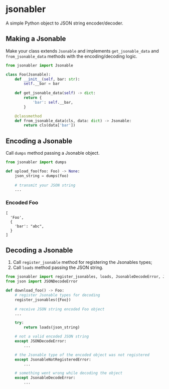 # jsonabler

A simple Python object to JSON string encoder/decoder. 

## Making a Jsonable 

Make your class extends `Jsonable` and implements `get_jsonable_data` and `from_jsonable_data` methods with the encoding/decoding logic.

```python
from jsonabler import Jsonable 

class Foo(Jsonable):
    def __init__(self, bar: str):
        self.__bar = bar
    
    def get_jsonable_data(self) -> dict:
        return {
            'bar': self.__bar,
        }

    @classmethod
    def from_jsonable_data(cls, data: dict) -> Jsonable:
        return cls(data['bar'])
```

## Encoding a Jsonable

Call `dumps` method passing a Jsonable object.

```python
from jsonabler import dumps

def upload_foo(foo: Foo) -> None:    
    json_string = dumps(foo)
    
    # transmit your JSON string
    ...
```

### Encoded Foo
```json5
[
  'Foo',
  {
    'bar': "abc",
  }
]
```

## Decoding a Jsonable

1. Call `register_jsonable` method for registering the Jsonables types;
2. Call `loads` method passing the JSON string.

```python
from jsonabler import register_jsonables, loads, JsonableDecodeError, JsonableNotRegisteredError
from json import JSONDecodeError

def download_foo() -> Foo:
    # register Jsonable types for decoding
    register_jsonables({Foo})
    
    # receive JSON string encoded Foo object
    ...

    try:
        return loads(json_string)

    # not a valid encoded JSON string
    except JSONDecodeError:  
        ...

    # the Jsonable type of the encoded object was not registered
    except JsonableNotRegisteredError:  
        ...

    # something went wrong while decoding the object
    except JsonableDecodeError:  
        ...
```

